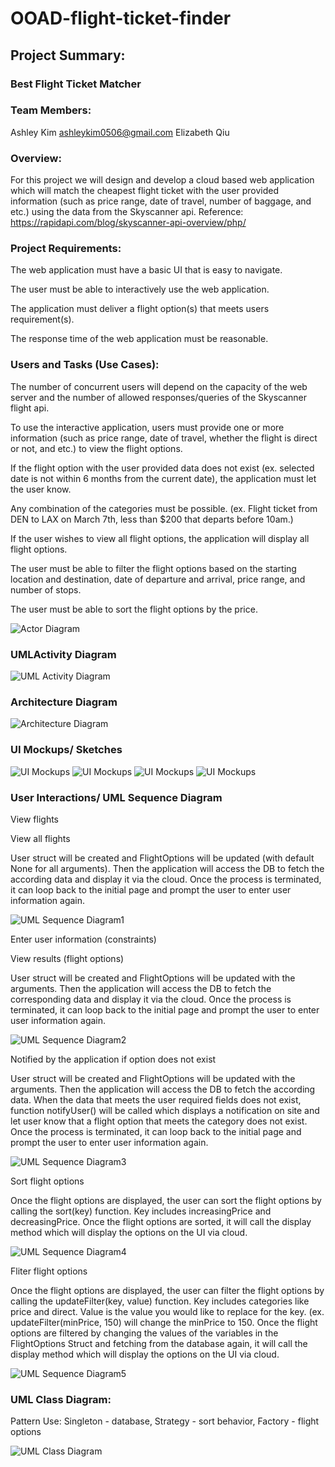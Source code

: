 # OOAD-flight-ticket-finder


## Project Summary:

### Best Flight Ticket Matcher


### Team Members: 
Ashley Kim ashleykim0506@gmail.com
Elizabeth Qiu


### Overview: 

For this project we will design and develop a cloud based web application which will match the cheapest flight ticket with the user provided information (such as price range, date of travel, number of baggage, and etc.) using the data from the Skyscanner api. Reference: https://rapidapi.com/blog/skyscanner-api-overview/php/


### Project Requirements:

The web application must have a basic UI that is easy to navigate.  

The user must be able to interactively use the web application. 

The application must deliver a flight option(s) that meets users requirement(s).

The response time of the web application must be reasonable. 


### Users and Tasks (Use Cases):

The number of concurrent users will depend on the capacity of the web server and the number of allowed responses/queries of the Skyscanner flight api. 

To use the interactive application, users must provide one or more information (such as price range, date of travel, whether the flight is direct or not, and etc.) to view the flight options.

If the flight option with the user provided data does not exist (ex. selected date is not within 6 months from the current date), the application must let the user know.

Any combination of the categories must be possible. (ex. Flight ticket from DEN to LAX on March 7th, less than $200 that departs before 10am.)

If the user wishes to view all flight options, the application will display all flight options.

The user must be able to filter the flight options based on the starting location and destination, date of departure and arrival, price range, and number of stops.

The user must be able to sort the flight options by the price.

![Actor Diagram](images/image1.png)


### UMLActivity Diagram

![UML Activity Diagram](images/image6.png)


### Architecture Diagram

![Architecture Diagram](images/image7.png)


### UI Mockups/ Sketches

![UI Mockups](images/image9.png)
![UI Mockups](images/image8.png)
![UI Mockups](images/image10.png)
![UI Mockups](images/image12.png)


### User Interactions/ UML Sequence Diagram

View flights

  View all flights

   User struct will be created and FlightOptions will be updated (with default None for all arguments). Then the application will access the DB to fetch the according data and display it via the cloud. Once the process is terminated, it can loop back to the initial page and prompt the user to enter user information again. 
   
![UML Sequence Diagram1](images/image2.png)


Enter user information (constraints)

  View results (flight options)

   User struct will be created and FlightOptions will be updated with the arguments. Then the application will access the DB to fetch the corresponding data and display it via the cloud. Once the process is terminated, it can loop back to the initial page and prompt the user to enter user information again. 
   
![UML Sequence Diagram2](images/image3.png)


  Notified by the application if option does not exist

   User struct will be created and FlightOptions will be updated with the arguments. Then the application will access the DB to fetch the according data. When the data that meets the user required fields does not exist, function notifyUser() will be called which displays a notification on site and let user know that a flight option that meets the category does not exist. Once the process is terminated, it can loop back to the initial page and prompt the user to enter user information again. 
   
![UML Sequence Diagram3](images/image4.png)


  Sort flight options
  
   Once the flight options are displayed, the user can sort the flight options by calling the sort(key) function. Key includes increasingPrice and decreasingPrice. Once the flight options are sorted, it will call the display method which will display the options on the UI via cloud.
   
![UML Sequence Diagram4](images/image5.png)

   
   Fliter flight options
   
   Once the flight options are displayed, the user can filter the flight options by calling the updateFilter(key, value) function. Key includes categories like price and direct. Value is the value you would like to replace for the key. (ex. updateFilter(minPrice, 150) will change the minPrice to 150. Once the flight options are filtered by changing the values of the variables in the FlightOptions Struct and fetching from the database again, it will call the display method which will display the options on the UI via cloud.
   
![UML Sequence Diagram5](images/image12.png)


### UML Class Diagram:

Pattern Use: Singleton - database, Strategy - sort behavior, Factory - flight options

![UML Class Diagram](images/image11.png)




